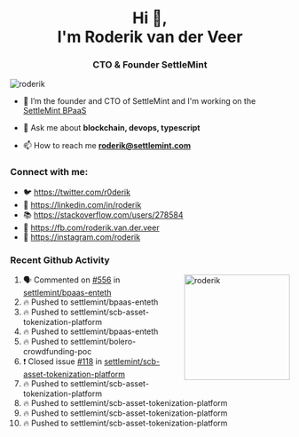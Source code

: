 <h1 align="center">Hi 👋,<br/> I'm Roderik van der Veer</h1>
<h3 align="center">CTO & Founder SettleMint</h3>

<p align="left"> <img src="https://komarev.com/ghpvc/?username=roderik" alt="roderik" /> </p>

- 🔭 I’m the founder and CTO of SettleMint and I'm working on the [SettleMint BPaaS](https://settlemint.com)

- 💬 Ask me about **blockchain, devops, typescript**

- 📫 How to reach me **roderik@settlemint.com**



### Connect with me:

- 🐦 https://twitter.com/r0derik
- 🏢 https://linkedin.com/in/roderik
- 📚 https://stackoverflow.com/users/278584
- 🙊 https://fb.com/roderik.van.der.veer
- 📸 https://instagram.com/roderik

### Recent Github Activity
<img src="https://github-readme-stats.vercel.app/api?username=roderik&show_icons=true&count_private=true" alt="roderik" align="right" height="190" />

<!--START_SECTION:activity-->
1. 🗣 Commented on [#556](https://github.com/settlemint/bpaas-enteth/issues/556) in [settlemint/bpaas-enteth](https://github.com/settlemint/bpaas-enteth)
2. 🔥 Pushed to settlemint/bpaas-enteth
3. 🔥 Pushed to settlemint/scb-asset-tokenization-platform
4. 🔥 Pushed to settlemint/bpaas-enteth
5. 🔥 Pushed to settlemint/bolero-crowdfunding-poc
6. ❗️ Closed issue [#118](https://github.com/settlemint/scb-asset-tokenization-platform/issues/118) in [settlemint/scb-asset-tokenization-platform](https://github.com/settlemint/scb-asset-tokenization-platform)
7. 🔥 Pushed to settlemint/scb-asset-tokenization-platform
8. 🔥 Pushed to settlemint/scb-asset-tokenization-platform
9. 🔥 Pushed to settlemint/scb-asset-tokenization-platform
10. 🔥 Pushed to settlemint/scb-asset-tokenization-platform
<!--END_SECTION:activity-->
